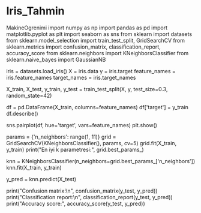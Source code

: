 # Iris_Tahmin
MakineOgrenimi
import numpy as np
import pandas as pd
import matplotlib.pyplot as plt
import seaborn as sns
from sklearn import datasets
from sklearn.model_selection import train_test_split, GridSearchCV
from sklearn.metrics import confusion_matrix, classification_report, accuracy_score
from sklearn.neighbors import KNeighborsClassifier
from sklearn.naive_bayes import GaussianNB

iris = datasets.load_iris()
X = iris.data 
y = iris.target 
feature_names = iris.feature_names 
target_names = iris.target_names

X_train, X_test, y_train, y_test = train_test_split(X, y, test_size=0.3, random_state=42)

df = pd.DataFrame(X_train, columns=feature_names)
df['target'] = y_train
df.describe()

sns.pairplot(df, hue='target', vars=feature_names)
plt.show()

params = {'n_neighbors': range(1, 11)}
grid = GridSearchCV(KNeighborsClassifier(), params, cv=5)
grid.fit(X_train, y_train)
print("En iyi k parametresi:", grid.best_params_)

knn = KNeighborsClassifier(n_neighbors=grid.best_params_['n_neighbors'])
knn.fit(X_train, y_train)

y_pred = knn.predict(X_test)

print("Confusion matrix:\n", confusion_matrix(y_test, y_pred))
print("Classification report:\n", classification_report(y_test, y_pred))
print("Accuracy score:", accuracy_score(y_test, y_pred))


